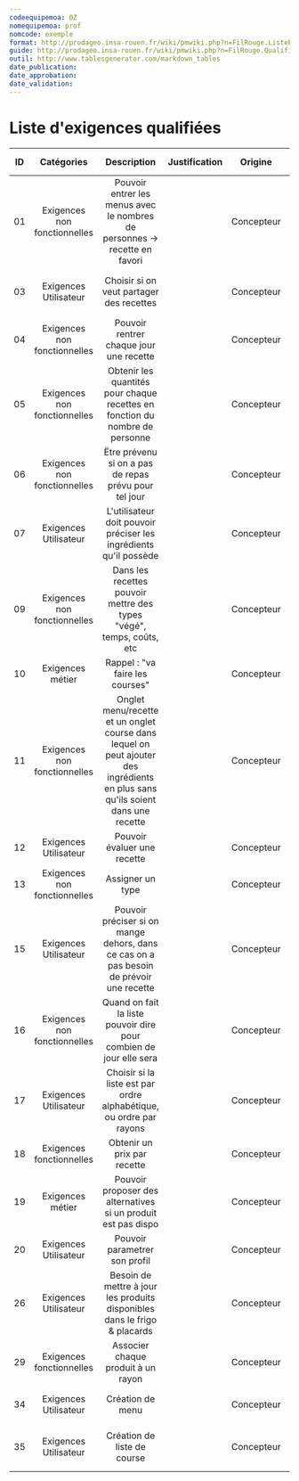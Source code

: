 ```yaml
---
codeequipemoa: 0Z
nomequipemoa: prof
nomcode: exemple
format: http://prodageo.insa-rouen.fr/wiki/pmwiki.php?n=FilRouge.ListeExigencesQualifiees 
guide: http://prodageo.insa-rouen.fr/wiki/pmwiki.php?n=FilRouge.QualifierExigence
outil: http://www.tablesgenerator.com/markdown_tables
date_publication:
date_approbation:
date_validation:
---
```


# Liste d'exigences qualifiées

| ID |          Catégories          |                                                           Description                                                           | Justification |   Origine  |           Critères de satisfaction           | Contentement MOA | Mécontentement MOA | Exigences Dépendantes | Exigences conflictuelles |
|:--:|:----------------------------:|:-------------------------------------------------------------------------------------------------------------------------------:|:-------------:|:----------:|:--------------------------------------------:|:----------------:|:------------------:|:---------------------:|:------------------------:|
| 01 | Exigences non fonctionnelles | Pouvoir entrer les menus avec le nombres de personnes -> recette en favori                                                      |               | Concepteur | Champ du nb de personnes                     |                  |                    |                       |                          |
| 03 | Exigences Utilisateur        | Choisir si on veut partager des recettes                                                                                        |               | Concepteur | Partager une recette avec une personne       |                  |                    |                       |                          |
| 04 | Exigences non fonctionnelles | Pouvoir rentrer chaque jour une recette                                                                                         |               | Concepteur |                                              |                  |                    |                       |                          |
| 05 | Exigences non fonctionnelles | Obtenir les quantités pour chaque recettes en fonction du nombre de personne                                                    |               | Concepteur | Quantités justes                             |                  |                    |                       |                          |
| 06 | Exigences non fonctionnelles | Ëtre prévenu si on a pas de repas prévu pour tel jour                                                                           |               | Concepteur | Envoie d'une notification si repas non prévu |                  |                    |                       |                          |
| 07 | Exigences Utilisateur        | L'utilisateur doit pouvoir préciser les ingrédients qu'il possède                                                               |               | Concepteur |                                              |                  |                    |                       |                          |
| 09 | Exigences non fonctionnelles | Dans les recettes pouvoir mettre des types "végé", temps, coûts, etc                                                            |               | Concepteur | Possibilités de "marquer" les recettes       |                  |                    |                       |                          |
| 10 | Exigences métier             | Rappel : "va faire les courses"                                                                                                 |               | Concepteur | Notification                                 |                  |                    |                       |                          |
| 11 | Exigences non fonctionnelles | Onglet menu/recette et un onglet course dans lequel on peut ajouter des ingrédients en plus sans qu'ils soient dans une recette |               | Concepteur | Ajout possible                               |                  |                    |                       |                          |
| 12 | Exigences Utilisateur        | Pouvoir évaluer une recette                                                                                                     |               | Concepteur | Système d'évaluation présent                 |                  |                    |                       |                          |
| 13 | Exigences non fonctionnelles | Assigner un type                                                                                                                |               | Concepteur |                                              |                  |                    |                       |                          |
| 15 | Exigences Utilisateur        | Pouvoir préciser si on mange dehors, dans ce cas on a pas besoin de prévoir une recette                                         |               | Concepteur | Précision prise en compte                    |                  |                    |                       |                          |
| 16 | Exigences non fonctionnelles | Quand on fait la liste pouvoir dire pour combien de jour elle sera                                                              |               | Concepteur | Précision prise en compte                    |                  |                    |                       |                          |
| 17 | Exigences Utilisateur        | Choisir si la liste est par ordre alphabétique, ou ordre par rayons                                                             |               | Concepteur |                                              |                  |                    |                       |                          |
| 18 | Exigences fonctionnelles     | Obtenir un prix par recette                                                                                                     |               | Concepteur | Prix justes                                  |                  |                    |                       |                          |
| 19 | Exigences métier             | Pouvoir proposer des alternatives si un produit est pas dispo                                                                   |               | Concepteur | Alternatives présentes et cohérentes         |                  |                    |                       |                          |
| 20 | Exigences Utilisateur        | Pouvoir parametrer son profil                                                                                                   |               | Concepteur | Précision prise en compte                    |                  |                    |                       |                          |
| 26 | Exigences Utilisateur        | Besoin de mettre à jour les produits disponibles dans le frigo & placards                                                       |               | Concepteur | Mise à jour prise en compte                  |                  |                    |                       |                          |
| 29 | Exigences fonctionnelles     | Associer chaque produit à un rayon                                                                                              |               | Concepteur |                                              |                  |                    |                       |                          |
| 34 | Exigences Utilisateur        | Création de menu                                                                                                                |               | Concepteur | Possibilité de créer un menu                 |                  |                    |                       |                          |
| 35 | Exigences Utilisateur        | Création de liste de course                                                                                                     |               | Concepteur | Possibilité de créer une liste de course     |                  |                    |                       |                          |

